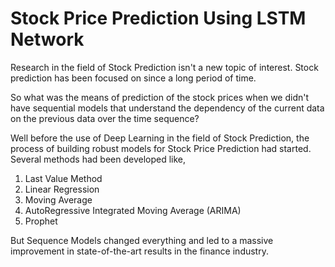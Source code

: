 # Stock Price Prediction Using LSTM Network

Research in the field of Stock Prediction isn't a new topic of interest. Stock prediction has been focused on since a 
long period of time. 

So what was the means of prediction of the stock prices when we didn't have sequential models that
understand the dependency of the current data on the previous data over the time sequence?

Well before the use of Deep Learning in the field of Stock Prediction, the process of building robust models for Stock Price Prediction had started. Several methods had been developed like,

1) Last Value Method 
2) Linear Regression
3) Moving Average
4) AutoRegressive Integrated Moving Average (ARIMA) 
5) Prophet

But Sequence Models changed everything and led to a massive improvement in state-of-the-art results in the finance industry.



